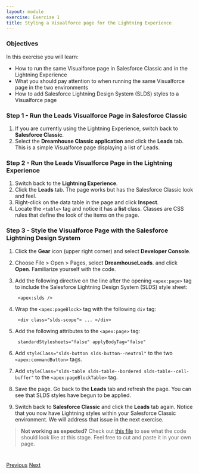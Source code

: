 ```yaml
---
layout: module
exercise: Exercise 1
title: Styling a Visualforce page for the Lightning Experience
---
```


### Objectives

In this exercise you will learn:
* How to run the same Visualforce page in Salesforce Classic and in the Lightning Experience
* What you should pay attention to when running the same Visualforce page in the two environments
* How to add Salesforce Lightning Design System (SLDS) styles to a Visualforce page

### Step 1 - Run the Leads Visualforce Page in Salesforce Classic

1. If you are currently using the Lightning Experience, switch back to **Salesforce Classic**.
1. Select the **Dreamhouse Classic application** and click the **Leads** tab. This is a simple Visualforce page displaying a list of Leads. 

### Step 2 - Run the Leads Visualforce Page in the Lightning Experience

1. Switch back to the **Lightning Experience**.
1. Click the **Leads** tab. The page works but has the Salesforce Classic look and feel.
1. Right-click on the data table in the page and click **Inspect**.
1. Locate the `<table>` tag and notice it has a **list** class. Classes are CSS rules that define the look of the items on the page.

### Step 3 - Style the Visualforce Page with the Salesforce Lightning Design System

1. Click the **Gear** icon (upper right corner) and select **Developer Console**.
1. Choose File > Open > Pages, select **DreamhouseLeads**. and click **Open**. Familiarize yourself with the code.
1. Add the following directive on the line after the opening `<apex:page>` tag to include the Salesforce Lightning Design System (SLDS) style sheet:

		<apex:slds />
		
1. Wrap the `<apex:pageBlock>` tag with the following `div` tag:

		<div class="slds-scope"> ... </div>
		
1. Add the following attributes to the `<apex:page>` tag:

		standardStylesheets="false" applyBodyTag="false"
		
1. Add `styleClass="slds-button slds-button--neutral"` to the two `<apex:commandButton>` tags.

1. Add `styleClass="slds-table slds-table--bordered slds-table--cell-buffer"` to the `<apex:pageBlockTable>` tag. 

1. Save the page. Go back to the **Leads** tab and refresh the page. You can see that SLDS styles have begun to be applied.

1. Switch back to **Salesforce Classic** and click the **Leads** tab again. Notice that you now have Lightning styles within your Salesforce Classic environment. 
We will address that issue in the next exercise.

> **Not working as expected?** Check out [this file](https://raw.githubusercontent.com/ccoenraets/LightningNowWorkshop/master/Exercise_1/DreamhouseLeads-1.page) to see what the code should look like at this stage. Feel free to cut and paste it in your own page.

<div class="row" style="margin-top:40px;">
<div class="col-sm-12">
<a href="Exercise_d5.html" class="btn btn-default"><i class="glyphicon glyphicon-chevron-left"></i> Previous</a>
<a href="Exercise_2.html" class="btn btn-default pull-right">Next <i class="glyphicon glyphicon-chevron-right"></i></a>
</div>
</div>
